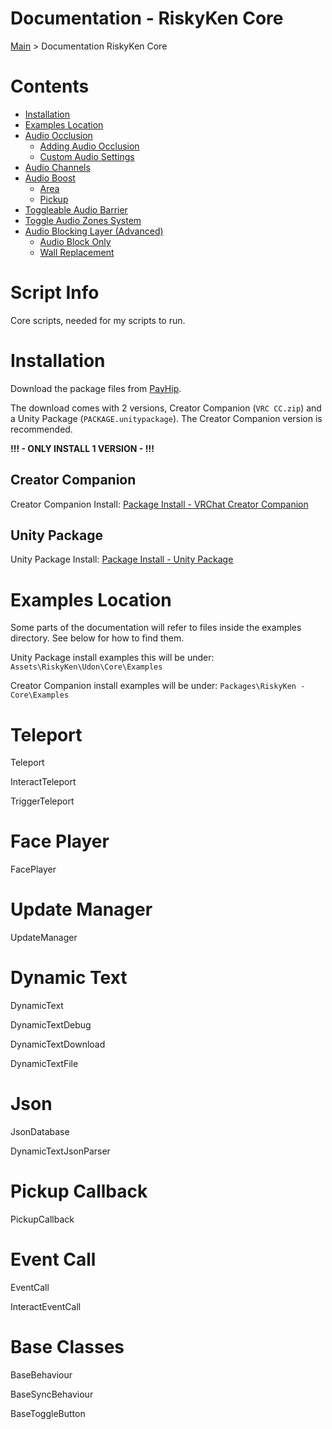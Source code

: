 # Documentation - RiskyKen Core

[Main](../) > Documentation RiskyKen Core

# Contents

- [Installation](#installation)
- [Examples Location](#examples-location)
- [Audio Occlusion](#audio-occlusion)
  - [Adding Audio Occlusion](#adding-audio-occlusion)
  - [Custom Audio Settings](#custom-audio-settings)
- [Audio Channels](#audio-channels)
- [Audio Boost](#audio-boost)
  - [Area](#area)
  - [Pickup](#pickup)
- [Toggleable Audio Barrier](#toggleable-audio-barrier)
- [Toggle Audio Zones System](#toggle-audio-zones-system)
- [Audio Blocking Layer (Advanced)](#audio-blocking-layer--advanced-)
  - [Audio Block Only](#audio-block-only)
  - [Wall Replacement](#wall-replacement)

# Script Info

Core scripts, needed for my scripts to run.

# Installation

Download the package files from [PayHip](https://payhip.com/b/cg4tN).

The download comes with 2 versions, Creator Companion (`VRC CC.zip`) and a Unity Package (`PACKAGE.unitypackage`). The Creator Companion version is recommended.

**!!! - ONLY INSTALL 1 VERSION - !!!**

## Creator Companion

Creator Companion Install: [Package Install - VRChat Creator Companion](https://docs.google.com/document/d/1u4XdBijIuOShECT0Nvwb43c_BHeK4vfTMugFvlvQO54/edit)

## Unity Package

Unity Package Install: [Package Install - Unity Package](https://docs.google.com/document/d/1yboKFSFRh2EmqESxKq5EaR8c1rdlEN4MOUtkxcWexD8/edit)

# Examples Location
Some parts of the documentation will refer to files inside the examples directory. See below for how to find them.

Unity Package install examples this will be under: `Assets\RiskyKen\Udon\Core\Examples`  

Creator Companion install examples will be under: `Packages\RiskyKen - Core\Examples`  

# Teleport

Teleport

InteractTeleport

TriggerTeleport

# Face Player

FacePlayer

# Update Manager

UpdateManager

# Dynamic Text

DynamicText

DynamicTextDebug

DynamicTextDownload

DynamicTextFile

# Json

JsonDatabase

DynamicTextJsonParser

# Pickup Callback

PickupCallback

# Event Call

EventCall

InteractEventCall

# Base Classes

BaseBehaviour

BaseSyncBehaviour

BaseToggleButton
